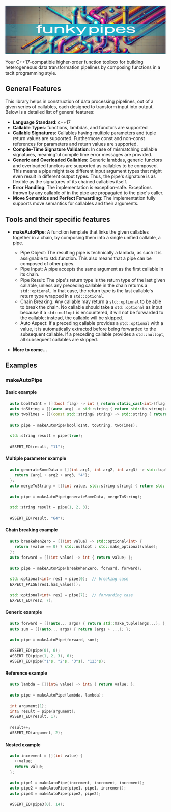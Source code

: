 ![image](https://github.com/mahush/funkypipes/blob/main/docs/funkypipes_banner.png)

Your C++17-compatible higher-order function toolbox for building heterogeneous data transformation pipelines by composing functions in a tacit programming style.

## General Features
This library helps in construction of data processing pipelines, out of a given series of callables, each designed to transform input into output. Below is a detailed list of general features:

- **Language Standard**: c++17
- **Callable Types**: functions, lambdas, and functors are supported
- **Callable Signatures**: Callables having multiple parameters and tuple return values are supported. Furthermore const and non-const references for parameters and return values are supported.
- **Compile-Time Signature Validation**: In case of mismatching callable signatures, meaningful compile time error messages are provided.
- **Generic and Overloaded Callables**: Generic lambdas, generic functors and overloaded functors are supported as callables to be composed. This means a pipe might take different input argument types that might even result in different output types. Thus, the pipe's signature is as flexible as the signatures of its chained callables itself.
- **Error Handling**: The implementation is exception-safe. Exceptions thrown by any callable of in the pipe are propagated to the pipe's caller.
- **Move Semantics and Perfect Forwarding**: The implementation fully supports move semantics for callables and their arguments.

## Tools and their specific features

- **makeAutoPipe**: A function template that links the given callables together in a chain, by composing them into a single unified callable, a pipe. 
  - Pipe Object: The resulting pipe is technically a lambda, as such it is assignable to std::function. This also means that a pipe can be composed of other pipes.
  - Pipe Input: A pipe accepts the same argument as the first callable in its chain.
  - Pipe Result: The pipe's return type is the return type of the last given callable, unless any preceding callable in the chain returns a `std::optional`. In that case, the return type is the last callable's return type wrapped in a `std::optional`.
  - Chain Breaking: Any callable may return a `std::optional` to be able to break the chain. No callable should take a `std::optional` as input because if a `std::nullopt` is encountered, it will not be forwarded to the callable; instead, the callable will be skipped.
  - Auto Aspect: If a preceding callable provides a `std::optional` with a value, it is automatically extracted before being forwarded to the subsequent callable. If a preceding callable provides a `std::nullopt`, all subsequent callables are skipped.

- **More to come...**

## Examples

### makeAutoPipe

#### Basic example
```cpp
  auto boolToInt = [](bool flag) -> int { return static_cast<int>(flag); };
  auto toString = [](auto arg) -> std::string { return std::to_string(arg); };
  auto twoTimes = [](const std::string& string) -> std::string { return string + string; };

  auto pipe = makeAutoPipe(boolToInt, toString, twoTimes);

  std::string result = pipe(true);

  ASSERT_EQ(result, "11");
```

#### Multiple parameter example
```cpp
  auto generateSomeData = [](int arg1, int arg2, int arg3) -> std::tuple<int, std::string> {
    return {arg1 + arg2 + arg3, "4"};
  };
  auto mergeToString = [](int value, std::string string) { return std::to_string(value) + string; };

  auto pipe = makeAutoPipe(generateSomeData, mergeToString);

  std::string result = pipe(1, 2, 3);

  ASSERT_EQ(result, "64");
```

#### Chain breaking example
```cpp
  auto breakWhenZero = [](int value) -> std::optional<int> {
    return (value == 0) ? std::nullopt : std::make_optional(value);
  };
  auto forward = [](int value) -> int { return value; };

  auto pipe = makeAutoPipe(breakWhenZero, forward, forward);

  std::optional<int> res1 = pipe(0);  // breaking case
  EXPECT_FALSE(res1.has_value());

  std::optional<int> res2 = pipe(7);  // forwarding case
  EXPECT_EQ(res2, 7);
```

#### Generic example
```cpp
  auto forward = [](auto... args) { return std::make_tuple(args...); };
  auto sum = [](auto... args) { return (args + ...); };

  auto pipe = makeAutoPipe(forward, sum);

  ASSERT_EQ(pipe(0), 0);
  ASSERT_EQ(pipe(1, 2, 3), 6);
  ASSERT_EQ(pipe("1"s, "2"s, "3"s), "123"s);
```

#### Reference example
```cpp
  auto lambda = [](int& value) -> int& { return value; };

  auto pipe = makeAutoPipe(lambda, lambda);

  int argument{1};
  int& result = pipe(argument);
  ASSERT_EQ(result, 1);

  result++;
  ASSERT_EQ(argument, 2);
```

#### Nested example
```cpp
  auto increment = [](int value) {
    ++value;
    return value;
  };

  auto pipe1 = makeAutoPipe(increment, increment, increment);
  auto pipe2 = makeAutoPipe(pipe1, pipe1, increment);
  auto pipe3 = makeAutoPipe(pipe2, pipe2);

  ASSERT_EQ(pipe3(0), 14);
```

